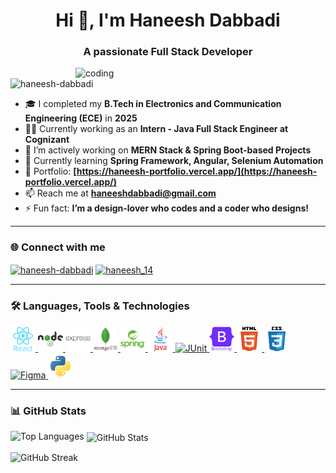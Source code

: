 <h1 align="center">Hi 👋, I'm Haneesh Dabbadi</h1>
<h3 align="center">A passionate Full Stack Developer</h3>

<img align="right" alt="coding" width="400" src="https://user-images.githubusercontent.com/74038190/212749447-bfb7e725-6987-49d9-ae85-2015e3e7cc41.gif">

<p align="left"> <img src="https://komarev.com/ghpvc/?username=haneesh-dabbadi&label=Profile%20views&color=0e75b6&style=flat" alt="haneesh-dabbadi" /> </p>

- 🎓 I completed my **B.Tech in Electronics and Communication Engineering (ECE)** in **2025**  
- 👨‍💻 Currently working as an **Intern - Java Full Stack Engineer at Cognizant**  
- 🔭 I’m actively working on **MERN Stack & Spring Boot-based Projects**
- 🌱 Currently learning **Spring Framework, Angular, Selenium Automation**
- 💼 Portfolio: **[https://haneesh-portfolio.vercel.app/](https://haneesh-portfolio.vercel.app/)**
- 📫 Reach me at **haneeshdabbadi@gmail.com**
- ⚡ Fun fact: **I’m a design-lover who codes and a coder who designs!**

---

<h3 align="left">🌐 Connect with me</h3>
<p align="left">
<a href="https://linkedin.com/in/haneesh-dabbadi" target="blank"><img align="center" src="https://raw.githubusercontent.com/rahuldkjain/github-profile-readme-generator/master/src/images/icons/Social/linked-in-alt.svg" alt="haneesh-dabbadi" height="30" width="40" /></a>
<a href="https://instagram.com/haneesh_14" target="blank"><img align="center" src="https://raw.githubusercontent.com/rahuldkjain/github-profile-readme-generator/master/src/images/icons/Social/instagram.svg" alt="haneesh_14" height="30" width="40" /></a>
</p>

---

<h3 align="left">🛠️ Languages, Tools & Technologies</h3>
<p align="left">
  <a href="https://reactjs.org/" target="_blank"> <img src="https://raw.githubusercontent.com/devicons/devicon/master/icons/react/react-original-wordmark.svg" alt="React" width="40" height="40"/> </a>
  <a href="https://nodejs.org" target="_blank"> <img src="https://raw.githubusercontent.com/devicons/devicon/master/icons/nodejs/nodejs-original-wordmark.svg" alt="Node.js" width="40" height="40"/> </a>
  <a href="https://expressjs.com" target="_blank"> <img src="https://raw.githubusercontent.com/devicons/devicon/master/icons/express/express-original-wordmark.svg" alt="Express" width="40" height="40"/> </a>
  <a href="https://www.mongodb.com/" target="_blank"> <img src="https://raw.githubusercontent.com/devicons/devicon/master/icons/mongodb/mongodb-original-wordmark.svg" alt="MongoDB" width="40" height="40"/> </a>
  <a href="https://spring.io/projects/spring-boot" target="_blank"> <img src="https://raw.githubusercontent.com/devicons/devicon/master/icons/spring/spring-original-wordmark.svg" alt="Spring Boot" width="40" height="40"/> </a>
  <a href="https://www.java.com/" target="_blank"> <img src="https://raw.githubusercontent.com/devicons/devicon/master/icons/java/java-original-wordmark.svg" alt="Java" width="40" height="40"/> </a>
  <a href="https://junit.org/junit5/" target="_blank"> <img src="https://upload.wikimedia.org/wikipedia/commons/thumb/0/0e/JUnit5_logo.svg/1200px-JUnit5_logo.svg.png" alt="JUnit" width="40" height="40"/> </a>
  <a href="https://getbootstrap.com" target="_blank"> <img src="https://raw.githubusercontent.com/devicons/devicon/master/icons/bootstrap/bootstrap-plain-wordmark.svg" alt="Bootstrap" width="40" height="40"/> </a>
  <a href="https://www.w3schools.com/html/" target="_blank"> <img src="https://raw.githubusercontent.com/devicons/devicon/master/icons/html5/html5-original-wordmark.svg" alt="HTML" width="40" height="40"/> </a>
  <a href="https://www.w3schools.com/css/" target="_blank"> <img src="https://raw.githubusercontent.com/devicons/devicon/master/icons/css3/css3-original-wordmark.svg" alt="CSS" width="40" height="40"/> </a>
  <a href="https://figma.com" target="_blank"> <img src="https://www.vectorlogo.zone/logos/figma/figma-icon.svg" alt="Figma" width="40" height="40"/> </a>
  <a href="https://www.python.org" target="_blank"> <img src="https://raw.githubusercontent.com/devicons/devicon/master/icons/python/python-original.svg" alt="Python" width="40" height="40"/> </a>
</p>

---

<h3 align="left">📊 GitHub Stats</h3>
<p><img align="left" src="https://github-readme-stats.vercel.app/api/top-langs?username=haneesh-dabbadi&show_icons=true&locale=en&layout=compact" alt="Top Languages" /></p>

<p>&nbsp;<img align="center" src="https://github-readme-stats.vercel.app/api?username=haneesh-dabbadi&show_icons=true&locale=en" alt="GitHub Stats" /></p>

<p><img align="center" src="https://github-readme-streak-stats.herokuapp.com/?user=haneesh-dabbadi&" alt="GitHub Streak" /></p>
